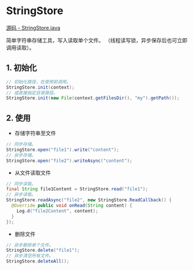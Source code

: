 # StringStore

[源码 - StringStore.java](./StringStore.java)

简单字符串存储工具，写入读取单个文件。
（线程读写锁，异步保存后也可立即调用读取）。

## 1. 初始化

```java
// 初始化路径，在使用前调用。
StringStore.init(context);
// 或直接指定目录路径。
StringStore.init(new File(context.getFilesDir(), "my").getPath());
```

## 2. 使用

- 存储字符串至文件

```java
// 同步存储。
StringStore.open("file1").write("content");
// 异步存储。
StringStore.open("file2").writeAsync("content");
```

- 从文件读取文件

```java
// 同步读取。
final String file1Content = StringStore.read("file1");
// 异步读取。
StringStore.readAsync("file2", new StringStore.ReadCallback() {
  @Override public void onRead(String content) {
    Log.d("file2Content", content);
  }
});
```

- 删除文件

```java
// 异步删除单个文件。
StringStore.delete("file1");
// 异步清空所有文件。
StringStore.deleteAll();
```